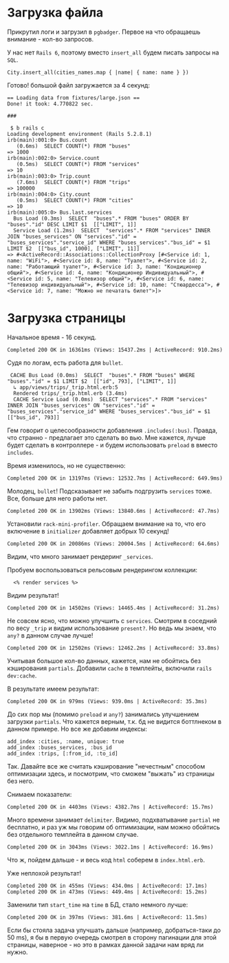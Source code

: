 # Загрузка файла

Прикрутил логи и загрузил в `pgbadger`. Первое на что обращаешь внимание - кол-во запросов.

У нас нет `Rails 6`, поэтому вместо `insert_all` будем писать запросы на `SQL`.
```
City.insert_all(cities_names.map { |name| { name: name } })
```

Готово! большой файл загружается за 4 секунд:
```
== Loading data from fixtures/large.json ==
Done! it took: 4.770822 sec.

###

 $ b rails c
Loading development environment (Rails 5.2.8.1)
irb(main):001:0> Bus.count
   (0.6ms)  SELECT COUNT(*) FROM "buses"
=> 1000
irb(main):002:0> Service.count
   (0.5ms)  SELECT COUNT(*) FROM "services"
=> 10
irb(main):003:0> Trip.count
   (7.6ms)  SELECT COUNT(*) FROM "trips"
=> 100000
irb(main):004:0> City.count
   (0.5ms)  SELECT COUNT(*) FROM "cities"
=> 10
irb(main):005:0> Bus.last.services
  Bus Load (0.3ms)  SELECT  "buses".* FROM "buses" ORDER BY "buses"."id" DESC LIMIT $1  [["LIMIT", 1]]
  Service Load (1.2ms)  SELECT  "services".* FROM "services" INNER JOIN "buses_services" ON "services"."id" = "buses_services"."service_id" WHERE "buses_services"."bus_id" = $1 LIMIT $2  [["bus_id", 1000], ["LIMIT", 11]]
=> #<ActiveRecord::Associations::CollectionProxy [#<Service id: 1, name: "WiFi">, #<Service id: 8, name: "Туалет">, #<Service id: 2, name: "Работающий туалет">, #<Service id: 3, name: "Кондиционер общий">, #<Service id: 4, name: "Кондиционер Индивидуальный">, #<Service id: 5, name: "Телевизор общий">, #<Service id: 6, name: "Телевизор индивидуальный">, #<Service id: 10, name: "Стюардесса">, #<Service id: 7, name: "Можно не печатать билет">]>

```

# Загрузка страницы

Начальное время - 16 секунд.
```
Completed 200 OK in 16361ms (Views: 15437.2ms | ActiveRecord: 910.2ms)
```
Судя по логам, есть работа для `bullet`.

```
 CACHE Bus Load (0.0ms)  SELECT  "buses".* FROM "buses" WHERE "buses"."id" = $1 LIMIT $2  [["id", 793], ["LIMIT", 1]]
  ↳ app/views/trips/_trip.html.erb:5
  Rendered trips/_trip.html.erb (3.4ms)
  CACHE Service Load (0.0ms)  SELECT "services".* FROM "services" INNER JOIN "buses_services" ON "services"."id" = "buses_services"."service_id" WHERE "buses_services"."bus_id" = $1  [["bus_id", 793]]
```

Гем говорит о целесообразности добавления `.includes(:bus)`. Правда, что странно - предлагает это сделать во вью. Мне кажется, лучше будет сделать в контроллере - и будем использовать `preload` в вместо `includes`.

Время изменилось, но не существенно:
```
Completed 200 OK in 13197ms (Views: 12532.7ms | ActiveRecord: 649.9ms)
```

Молодец, `bullet`! Подсказывает не забыть подгрузить `services` тоже. Все, больше для него работы нет.


```
Completed 200 OK in 13902ms (Views: 13840.6ms | ActiveRecord: 47.7ms)
```

Установили `rack-mini-profiler`. Обращаем внимание на то, что его включение в `initializer` добавляет добрых 10 секунд!

```
Completed 200 OK in 20086ms (Views: 20004.5ms | ActiveRecord: 64.6ms)
```

Видим, что много занимает рендеринг `_services`.

Пробуем воспользоваться рельсовым рендерингом коллекции:
```
  <% render services %>
```

Видим результат!

```
Completed 200 OK in 14502ms (Views: 14465.4ms | ActiveRecord: 31.2ms)
```

Не совсем ясно, что можно улучшить с `services`. Смотрим в соседний по весу `_trip` и видим использование `present?`. Но ведь мы знаем, что `any?` в данном случае лучше!
```
Completed 200 OK in 12502ms (Views: 12462.2ms | ActiveRecord: 33.8ms)
```

Учитывая большое кол-во данных, кажется, нам не обойтись без кэширования `partials`.
Добавили `cache` в темплейты, включили `rails dev:cache`.

В результате имеем результат:
```
Completed 200 OK in 979ms (Views: 939.0ms | ActiveRecord: 35.3ms)
```

До сих пор мы (помимо `preload` и `any?`) занимались улучшением загрузки `partials`.
Что кажется верным, т.к. бд не видится боттлнеком в данном примере. Но все же добавим индексы:
```
add_index :cities, :name, unique: true
add_index :buses_services, :bus_id
add_index :trips, [:from_id, :to_id]
```

Так. Давайте все же считать кэширование "нечестным" способом оптимизации здесь, и посмотрим, что сможем "выжать" из страницы без него.

Снимаем показатели:
```
Completed 200 OK in 4403ms (Views: 4382.7ms | ActiveRecord: 15.7ms)
```

Много времени занимает `delimiter`. Видимо, подхватывание `partial` не бесплатно, и раз уж мы говорим об оптимизации, нам можно обойтись без отдельного темплейта в данном случае.

```
Completed 200 OK in 3043ms (Views: 3022.1ms | ActiveRecord: 16.9ms)
```

Что ж, пойдем дальше - и весь код `html` соберем в `index.html.erb`.

Уже неплохой результат!
```
Completed 200 OK in 455ms (Views: 434.0ms | ActiveRecord: 17.1ms)
Completed 200 OK in 473ms (Views: 449.4ms | ActiveRecord: 15.2ms)
```

Заменили тип `start_time` на `time` в БД, стало немного лучше:
```
Completed 200 OK in 397ms (Views: 381.6ms | ActiveRecord: 11.5ms)
```

Если бы стояла задача улучшать дальше (например, добраться-таки до 50 ms), я бы в первую очередь смотрел в сторону пагинации для этой страницы, наверное - но это в рамках данной задачи нам вряд ли нужно.
